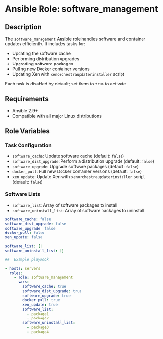 # Ansible Role: software_management

## Description
The `software_management` Ansible role handles software and container updates efficiently. It includes tasks for:

- Updating the software cache
- Performing distribution upgrades
- Upgrading software packages
- Pulling new Docker container versions
- Updating Xen with `xenorchestraupdaterinstaller` script

Each task is disabled by default; set them to `true` to activate.

## Requirements
- Ansible 2.9+ 
- Compatible with all major Linux distributions

## Role Variables

### Task Configuration
- `software_cache`: Update software cache (default: `false`)
- `software_dist_upgrade`: Perform a distribution upgrade (default: `false`)
- `software_upgrade`: Upgrade software packages (default: `false`)
- `docker_pull`: Pull new Docker container versions (default: `false`)
- `xen_update`: Update Xen with `xenorchestraupdaterinstaller` script (default: `false`)

### Software Lists
- `software_list`: Array of software packages to install
- `software_uninstall_list`: Array of software packages to uninstall

```yaml
software_cache: false
software_dist_upgrade: false
software_upgrade: false
docker_pull: false
xen_update: false

software_list: []
software_uninstall_list: []

##  Example playbook

- hosts: servers
  roles:
    - role: software_management
      vars:
        software_cache: true
        software_dist_upgrade: true
        software_upgrade: true
        docker_pull: true
        xen_update: true
        software_list:
          - package1
          - package2
        software_uninstall_list:
          - package3
          - package4




